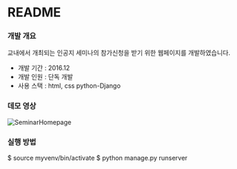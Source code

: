 # README #

### 개발 개요 ###

교내에서 개최되는 인공지 세미나의 참가신청을 받기 위한 웹페이지를 개발하였습니다.

* 개발 기간 : 2016.12
* 개발 인원 : 단독 개발
* 사용 스택 : html, css python-Django

### 데모 영상 ###
![SeminarHomepage](https://user-images.githubusercontent.com/8486747/128515347-d50ddd6b-52cc-4716-85a6-1aeae1ff411f.gif)

### 실행 방법 ###
$ source myvenv/bin/activate
$ python manage.py runserver

